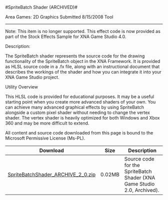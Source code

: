 #SpriteBatch Shader (ARCHIVED)#

Area
Games: 2D Graphics
Submitted
8/15/2008
Tool

---

Note: This item is no longer supported. This effect code is now provided as part of the Stock Effects Sample for XNA Game Studio 4.0.

Description:

The SpriteBatch shader represents the source code for the drawing functionality of the SpriteBatch object in the XNA Framework. It is provided as HLSL source code in a .fx file, along with an instructional document that describes the workings of the shader and how you can integrate it into your XNA Game Studio project.

Utility Overview

This HLSL code is provided for educational purposes. It may be a useful starting point when you create more advanced shaders of your own. You can achieve many advanced graphical effects by using SpriteBatch alongside a custom pixel shader without needing to change the vertex shader. The vertex shader is heavily optimized for both Windows and Xbox 360 and may be more difficult to extend.


All content and source code downloaded from this page is bound to the Microsoft Permissive License (Ms-PL).

Download | Size | Description
---|---|---|
[SpriteBatchShader_ARCHIVE_2_0.zip](https://github.com/nkast/XNAGameStudio/blob/master/Samples/SpriteBatchShader_ARCHIVE_2_0.zip?raw=true) | 0.02MB | Source code for the SpriteBatch Shader (XNA Game Studio 2.0, Archived). 